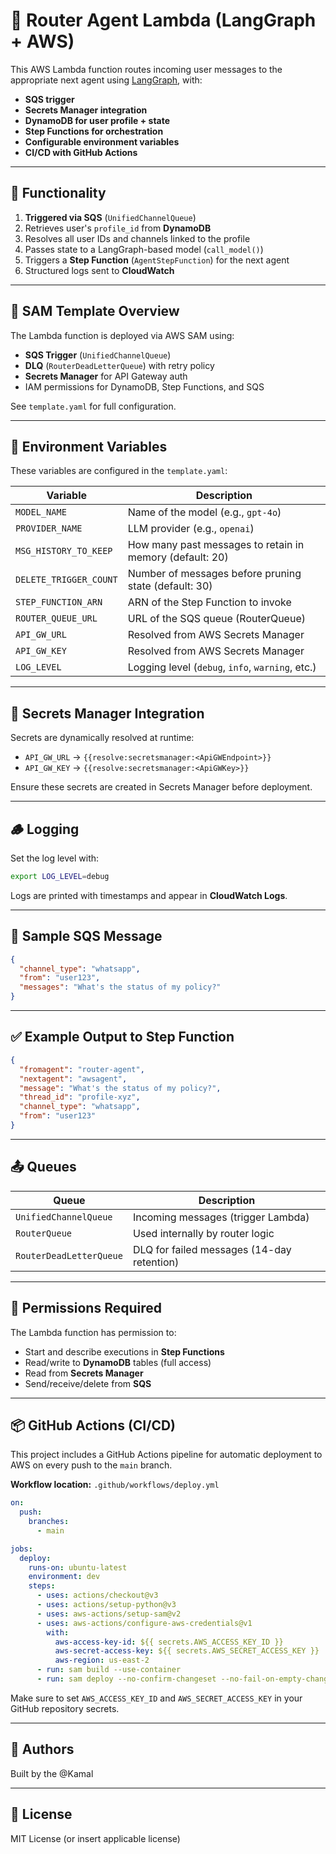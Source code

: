 # 🧠 Router Agent Lambda (LangGraph + AWS)

This AWS Lambda function routes incoming user messages to the appropriate next agent using [LangGraph](https://github.com/langchain-ai/langgraph), with:

- **SQS trigger**
- **Secrets Manager integration**
- **DynamoDB for user profile + state**
- **Step Functions for orchestration**
- **Configurable environment variables**
- **CI/CD with GitHub Actions**

---

## 🚀 Functionality

1. **Triggered via SQS** (`UnifiedChannelQueue`)
2. Retrieves user's `profile_id` from **DynamoDB**
3. Resolves all user IDs and channels linked to the profile
4. Passes state to a LangGraph-based model (`call_model()`)
5. Triggers a **Step Function** (`AgentStepFunction`) for the next agent
6. Structured logs sent to **CloudWatch**

---


## 📜 SAM Template Overview

The Lambda function is deployed via AWS SAM using:

- **SQS Trigger** (`UnifiedChannelQueue`)
- **DLQ** (`RouterDeadLetterQueue`) with retry policy
- **Secrets Manager** for API Gateway auth
- IAM permissions for DynamoDB, Step Functions, and SQS

See `template.yaml` for full configuration.

---

## 🔧 Environment Variables

These variables are configured in the `template.yaml`:

| Variable               | Description |
|------------------------|-------------|
| `MODEL_NAME`           | Name of the model (e.g., `gpt-4o`) |
| `PROVIDER_NAME`        | LLM provider (e.g., `openai`) |
| `MSG_HISTORY_TO_KEEP`  | How many past messages to retain in memory (default: 20) |
| `DELETE_TRIGGER_COUNT` | Number of messages before pruning state (default: 30) |
| `STEP_FUNCTION_ARN`    | ARN of the Step Function to invoke |
| `ROUTER_QUEUE_URL`     | URL of the SQS queue (RouterQueue) |
| `API_GW_URL`           | Resolved from AWS Secrets Manager |
| `API_GW_KEY`           | Resolved from AWS Secrets Manager |
| `LOG_LEVEL`            | Logging level (`debug`, `info`, `warning`, etc.) |

---

## 🔐 Secrets Manager Integration

Secrets are dynamically resolved at runtime:

- `API_GW_URL` → `{{resolve:secretsmanager:<ApiGWEndpoint>}}`
- `API_GW_KEY` → `{{resolve:secretsmanager:<ApiGWKey>}}`

Ensure these secrets are created in Secrets Manager before deployment.

---

## 🪵 Logging

Set the log level with:

```bash
export LOG_LEVEL=debug
```

Logs are printed with timestamps and appear in **CloudWatch Logs**.

---

## 🧪 Sample SQS Message

```json
{
  "channel_type": "whatsapp",
  "from": "user123",
  "messages": "What's the status of my policy?"
}
```

---

## ✅ Example Output to Step Function

```json
{
  "fromagent": "router-agent",
  "nextagent": "awsagent",
  "message": "What's the status of my policy?",
  "thread_id": "profile-xyz",
  "channel_type": "whatsapp",
  "from": "user123"
}
```

---

## 📤 Queues

| Queue                  | Description |
|------------------------|-------------|
| `UnifiedChannelQueue` | Incoming messages (trigger Lambda) |
| `RouterQueue`         | Used internally by router logic |
| `RouterDeadLetterQueue` | DLQ for failed messages (14-day retention) |

---

## 🔐 Permissions Required

The Lambda function has permission to:

- Start and describe executions in **Step Functions**
- Read/write to **DynamoDB** tables (full access)
- Read from **Secrets Manager**
- Send/receive/delete from **SQS**

---

## 📦 GitHub Actions (CI/CD)

This project includes a GitHub Actions pipeline for automatic deployment to AWS on every push to the `main` branch.

**Workflow location:** `.github/workflows/deploy.yml`

```yaml
on:
  push:
    branches:
      - main

jobs:
  deploy:
    runs-on: ubuntu-latest
    environment: dev
    steps:
      - uses: actions/checkout@v3
      - uses: actions/setup-python@v3
      - uses: aws-actions/setup-sam@v2
      - uses: aws-actions/configure-aws-credentials@v1
        with:
          aws-access-key-id: ${{ secrets.AWS_ACCESS_KEY_ID }}
          aws-secret-access-key: ${{ secrets.AWS_SECRET_ACCESS_KEY }}
          aws-region: us-east-2
      - run: sam build --use-container
      - run: sam deploy --no-confirm-changeset --no-fail-on-empty-changeset
```

Make sure to set `AWS_ACCESS_KEY_ID` and `AWS_SECRET_ACCESS_KEY` in your GitHub repository secrets.

---

## 👥 Authors

Built by the @Kamal

---

## 📄 License

MIT License (or insert applicable license)
